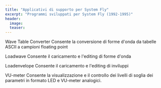 ```yaml
---
title: "Applicativi di supporto per System Fly"
excerpt: "Programmi sviluppati per System Fly (1992-1995)"
header:
  image:
  teaser:
---
```



Wave Table Converter
Consente la conversione di forme d'onda da tabelle ASCII a campioni floating point


Loadwave
Consente il caricamento e l'editing di forme d'onda


Loadenvelope
Consente il caricamento e l'editing di inviluppi


VU-meter
Consente la visualizzazione e il controllo dei livelli di soglia dei parametri in formato LED e VU-meter analogici.
